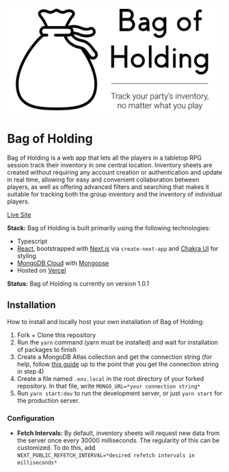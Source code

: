 ![](/assets/images/GitHub_Banner.png?raw=true)

# Bag of Holding

Bag of Holding is a web app that lets all the players in a  tabletop RPG session track their inventory in one central location. Inventory sheets are created without requiring any account creation or authentication and update in real time, allowing for easy and convenient collaboration between players, as well as offering advanced filters and searching that makes it suitable for tracking both the group inventory and the inventory of individual players. 

[Live Site](https://www.bagofholding.cloud/)

**Stack:** Bag of Holding is built primarily using the following technologies:

- Typescript
- [React](https://github.com/facebook/react), bootstrapped with [Next.js](https://github.com/vercel/next.js/) via `create-next-app` and [Chakra UI](https://github.com/chakra-ui/chakra-ui/) for styling
- [MongoDB Cloud](https://www.mongodb.com/cloud) with [Mongoose](https://github.com/Automattic/mongoose)
- Hosted on [Vercel](https://vercel.com/)

**Status:** Bag of Holding is currently on version 1.0.1

## Installation

How to install and locally host your own installation of Bag of Holding:

1. Fork + Clone this repository
2. Run the `yarn` command (yarn must be installed) and wait for installation of packages to finish
3. Create a MongoDB Atlas collection and get the connection string (for help, follow [this guide](https://dev.to/dalalrohit/how-to-connect-to-mongodb-atlas-using-node-js-k9i) up to the point that you get the connection string in step 4)
4. Create a file named `.env.local` in the root directory of your forked repository. In that file, write `MONGO_URL=*your connection string*`
5. Run `yarn start:dev` to run the development server, or just `yarn start` for the production server.

### Configuration

- **Fetch Intervals:** By default, inventory sheets will request new data from the server once every 30000 milliseconds. The regularity of this can be customized. To do this, add `NEXT_PUBLIC_REFETCH_INTERVAL=*desired refetch intervals in milliseconds*`